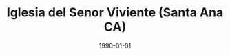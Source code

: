 ---
date: &id001 1990-01-01
end_date: null
location:
  address: null
  city: Santa Ana
  state: CA
minister:
- end: 2010-01-01
  name: Stephen Larson
  start: 1990-01-01
  type: Evangelist
ministers:
- Stephen Larson
name: Iglesia del Senor Viviente
names: null
origination_date: *id001
raw_data: "AR\nSanta Ana\nIglesia del Senor Viviente\nEvangelist: Stephen Larson,\
  \ 1990\u20132010"
received_from: null
states:
- CA
status:
  active: false
  end_date: null
  reason: null
  received_from: null
  withdrawal_to: null
title: Iglesia del Senor Viviente (Santa Ana CA)
year_established:
- 1990

---